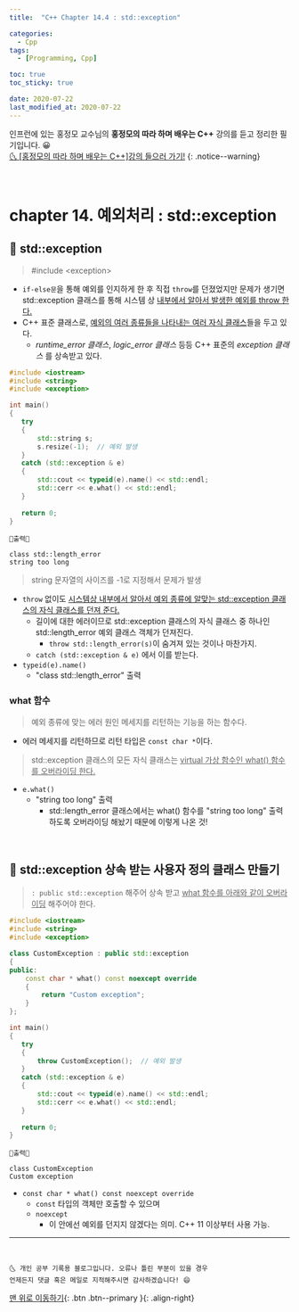 ```yaml
---
title:  "C++ Chapter 14.4 : std::exception" 

categories:
  - Cpp
tags:
  - [Programming, Cpp]

toc: true
toc_sticky: true

date: 2020-07-22
last_modified_at: 2020-07-22
---
```


인프런에 있는 홍정모 교수님의 **홍정모의 따라 하며 배우는 C++** 강의를 듣고 정리한 필기입니다. 😀    
[🌜 [홍정모의 따라 하며 배우는 C++]강의 들으러 가기!](https://www.inflearn.com/course/following-c-plus)
{: .notice--warning}

<br> 

# chapter 14. 예외처리 : std::exception

## 🔔 std::exception

> #include \<exception>

- `if-else문`을 통해 예외를 인지하게 한 후 직접 `throw`를 던졌었지만 문제가 생기면 std::exception 클래스를 통해 시스템 상 <u>내부에서 알아서 발생한 예외를 throw 한다.</u>
- C++ 표준 클래스로, <u>예외의 여러 종류들을 나타내는 여러 자식 클래스</u>들을 두고 있다.
  - *runtime_error 클래스*, *logic_error 클래스* 등등 C++ 표준의 *exception 클래스* 를 상속받고 있다.

```cpp
#include <iostream>
#include <string>
#include <exception>

int main()
{
   try
   {
       std::string s;
       s.resize(-1);  // 예외 발생
   }
   catch (std::exception & e)
   {
       std::cout << typeid(e).name() << std::endl;
       std::cerr << e.what() << std::endl;
   }
   
   return 0;
}
```
```
💎출력💎

class std::length_error
string too long 
```

> string 문자열의 사이즈를 -1로 지정해서 문제가 발생

- `throw` 없이도 <u>시스템상 내부에서 알아서 예외 종류에 알맞는 std::exception 클래스의 자식 클래스를 던져 준다.</u>
  - 길이에 대한 에러이므로 std::exception 클래스의 자식 클래스 중 하나인 std::length_error 예외 클래스 객체가 던져진다.
    - `throw std::length_error(s)`이 숨겨져 있는 것이나 마찬가지.
  - `catch (std::exception & e)` 에서 이를 받는다.
- `typeid(e).name()`
  - "class std::length_error" 출력

### what 함수

> 예외 종류에 맞는 에러 원인 메세지를 리턴하는 기능을 하는 함수다. 

- 에러 메세지를 리턴하므로 리턴 타입은 `const char *`이다.

> std::exception 클래스의 모든 자식 클래스는 <u>virtual 가상 함수인 what() 함수를 오버라이딩 한다.</u>

- `e.what()`
  - "string too long" 출력
    - std::length_error 클래스에서는 what() 함수를 "string too long" 출력 하도록 오버라이딩 해놨기 때문에 이렇게 나온 것!

<br>

## 🔔 std::exception 상속 받는 사용자 정의 클래스 만들기

> `: public std::exception` 해주어 상속 받고 <u>what 함수를 아래와 같이 오버라이딩</u> 해주어야 한다. 

```cpp
#include <iostream>
#include <string>
#include <exception>

class CustomException : public std::exception
{
public:
    const char * what() const noexcept override
    {
        return "Custom exception";
    }
};

int main()
{
   try
   {
       throw CustomException();  // 예외 발생
   }
   catch (std::exception & e)
   {
       std::cout << typeid(e).name() << std::endl;
       std::cerr << e.what() << std::endl;
   }
   
   return 0;
}
```
```
💎출력💎

class CustomException
Custom exception
```

- `const char * what() const noexcept override`
  - `const` 타입의 객체만 호출할 수 있으며
  - `noexcept` 
    - 이 안에선 예외를 던지지 않겠다는 의미. C++ 11 이상부터 사용 가능.


***
<br>

    🌜 개인 공부 기록용 블로그입니다. 오류나 틀린 부분이 있을 경우 
    언제든지 댓글 혹은 메일로 지적해주시면 감사하겠습니다! 😄

[맨 위로 이동하기](#){: .btn .btn--primary }{: .align-right}
<br>

